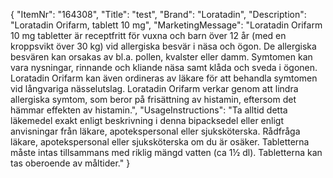 {
  "ItemNr": "164308",
  "Title": "test",
  "Brand": "Loratadin",
  "Description": "Loratadin Orifarm, tablett 10 mg",
  "MarketingMessage": "Loratadin Orifarm 10 mg tabletter är receptfritt för vuxna och barn över 12 år (med en kroppsvikt över 30 kg) vid allergiska besvär i näsa och ögon. De allergiska besvären kan orsakas av bl.a. pollen, kvalster eller damm. Symtomen kan vara nysningar, rinnande och kliande näsa samt klåda och sveda i ögonen. Loratadin Orifarm kan även ordineras av läkare för att behandla symtomen vid långvariga nässelutslag.  Loratadin Orifarm verkar genom att lindra allergiska symtom, som beror på frisättning av histamin, eftersom det hämmar effekten av histamin.",
  "UsageInstructions": "Ta alltid detta läkemedel exakt enligt beskrivning i denna bipacksedel eller enligt anvisningar från läkare, apotekspersonal eller sjuksköterska. Rådfråga läkare, apotekspersonal eller sjuksköterska om du är osäker. Tabletterna måste intas tillsammans med riklig mängd vatten (ca 1½ dl). Tabletterna kan tas oberoende av måltider."
}